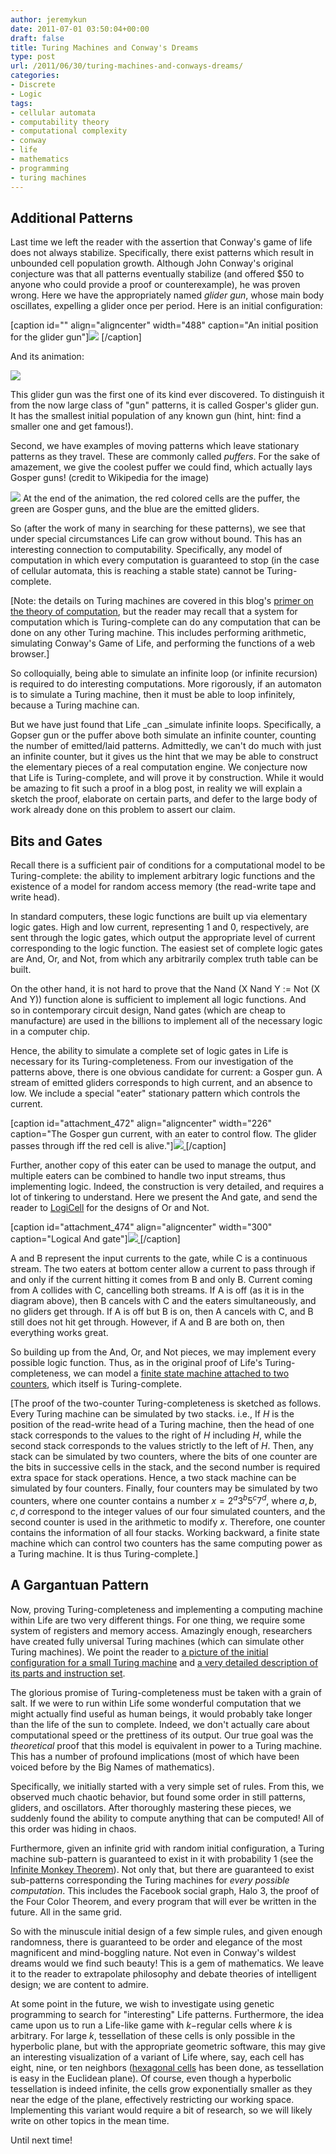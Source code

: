 ```yaml
---
author: jeremykun
date: 2011-07-01 03:50:04+00:00
draft: false
title: Turing Machines and Conway's Dreams
type: post
url: /2011/06/30/turing-machines-and-conways-dreams/
categories:
- Discrete
- Logic
tags:
- cellular automata
- computability theory
- computational complexity
- conway
- life
- mathematics
- programming
- turing machines
---
```


## Additional Patterns


Last time we left the reader with the assertion that Conway's game of life does not always stabilize. Specifically, there exist patterns which result in unbounded cell population growth. Although John Conway's original conjecture was that all patterns eventually stabilize (and offered $50 to anyone who could provide a proof or counterexample), he was proven wrong. Here we have the appropriately named _glider gun_, whose main body oscillates, expelling a glider once per period. Here is an initial configuration:

[caption id="" align="aligncenter" width="488" caption="An initial position for the glider gun"]![](http://upload.wikimedia.org/wikipedia/commons/e/e0/Game_of_life_glider_gun.svg)
[/caption]

And its animation:


![](http://upload.wikimedia.org/wikipedia/commons/e/e5/Gospers_glider_gun.gif)





This glider gun was the first one of its kind ever discovered. To distinguish it from the now large class of "gun" patterns, it is called Gosper's glider gun. It has the smallest initial population of any known gun (hint, hint: find a smaller one and get famous!).




Second, we have examples of moving patterns which leave stationary patterns as they travel. These are commonly called _puffers_. For the sake of amazement, we give the coolest puffer we could find, which actually lays Gosper guns! (credit to Wikipedia for the image)




![](http://upload.wikimedia.org/wikipedia/commons/e/e6/Conways_game_of_life_breeder_animation.gif)
At the end of the animation, the red colored cells are the puffer, the green are Gosper guns, and the blue are the emitted gliders.


So (after the work of many in searching for these patterns), we see that under special circumstances Life can grow without bound. This has an interesting connection to computability. Specifically, any model of computation in which every computation is guaranteed to stop (in the case of cellular automata, this is reaching a stable state) cannot be Turing-complete.

[Note: the details on Turing machines are covered in this blog's [primer on the theory of computation](http://jeremykun.wordpress.com/2011/07/04/turing-machines-a-primer/), but the reader may recall that a system for computation which is Turing-complete can do any computation that can be done on any other Turing machine. This includes performing arithmetic, simulating Conway's Game of Life, and performing the functions of a web browser.]

So colloquially, being able to simulate an infinite loop (or infinite recursion) is required to do interesting computations. More rigorously, if an automaton is to simulate a Turing machine, then it must be able to loop infinitely, because a Turing machine can.

But we have just found that Life _can _simulate infinite loops. Specifically, a Gopser gun or the puffer above both simulate an infinite counter, counting the number of emitted/laid patterns. Admittedly, we can't do much with just an infinite counter, but it gives us the hint that we may be able to construct the elementary pieces of a real computation engine. We conjecture now that Life is Turing-complete, and will prove it by construction. While it would be amazing to fit such a proof in a blog post, in reality we will explain a sketch the proof, elaborate on certain parts, and defer to the large body of work already done on this problem to assert our claim.


## Bits and Gates


Recall there is a sufficient pair of conditions for a computational model to be Turing-complete: the ability to implement arbitrary logic functions and the existence of a model for random access memory (the read-write tape and write head).

In standard computers, these logic functions are built up via elementary logic gates. High and low current, representing 1 and 0, respectively, are sent through the logic gates, which output the appropriate level of current corresponding to the logic function. The easiest set of complete logic gates are And, Or, and Not, from which any arbitrarily complex truth table can be built.

On the other hand, it is not hard to prove that the Nand (X Nand Y := Not (X And Y)) function alone is sufficient to implement all logic functions. And so in contemporary circuit design, Nand gates (which are cheap to manufacture) are used in the billions to implement all of the necessary logic in a computer chip.

Hence, the ability to simulate a complete set of logic gates in Life is necessary for its Turing-completeness. From our investigation of the patterns above, there is one obvious candidate for current: a Gosper gun. A stream of emitted gliders corresponds to high current, and an absence to low. We include a special "eater" stationary pattern which controls the current.

[caption id="attachment_472" align="aligncenter" width="226" caption="The Gosper gun current, with an eater to control flow. The glider passes through iff the red cell is alive."][![](http://jeremykun.files.wordpress.com/2011/06/current.png)
](http://jeremykun.files.wordpress.com/2011/06/current.png)[/caption]

Further, another copy of this eater can be used to manage the output, and multiple eaters can be combined to handle two input streams, thus implementing logic. Indeed, the construction is very detailed, and requires a lot of tinkering to understand. Here we present the And gate, and send the reader to [LogiCell](http://www.rennard.org/alife/english/logicellgb.html#BConstOp) for the designs of Or and Not.

[caption id="attachment_474" align="aligncenter" width="300" caption="Logical And gate"][![](http://jeremykun.files.wordpress.com/2011/06/and1.png)
](http://jeremykun.files.wordpress.com/2011/06/and1.png)[/caption]


A and B represent the input currents to the gate, while C is a continuous stream. The two eaters at bottom center allow a current to pass through if and only if the current hitting it comes from B and only B. Current coming from A collides with C, cancelling both streams. If A is off (as it is in the diagram above), then B cancels with C and the eaters simultaneously, and no gliders get through. If A is off but B is on, then A cancels with C, and B still does not hit get through. However, if A and B are both on, then everything works great.




So building up from the And, Or, and Not pieces, we may implement every possible logic function. Thus, as in the original proof of Life's Turing-completeness, we can model a [finite state machine attached to two counters](http://en.wikipedia.org/wiki/Counter_machine#Two-counter_machines_are_Turing_equivalent_.28with_a_caveat.29), which itself is Turing-complete.




[The proof of the two-counter Turing-completeness is sketched as follows. Every Turing machine can be simulated by two stacks. i.e., If $H$ is the position of the read-write head of a Turing machine, then the head of one stack corresponds to the values to the right of $H$ including $H$, while the second stack corresponds to the values strictly to the left of $H$. Then, any stack can be simulated by two counters, where the bits of one counter are the bits in successive cells in the stack, and the second number is required extra space for stack operations. Hence, a two stack machine can be simulated by four counters. Finally, four counters may be simulated by two counters, where one counter contains a number $x=2^a3^b5^c7^d$, where $a,b,c,d$ correspond to the integer values of our four simulated counters, and the second counter is used in the arithmetic to modify $x$. Therefore, one counter contains the information of all four stacks. Working backward, a finite state machine which can control two counters has the same computing power as a Turing machine. It is thus Turing-complete.]





## A Gargantuan Pattern




Now, proving Turing-completeness and implementing a computing machine within Life are two very different things. For one thing, we require some system of registers and memory access. Amazingly enough, researchers have created fully universal Turing machines (which can simulate other Turing machines). We point the reader to [a picture of the initial configuration for a small Turing machine](http://rendell-attic.org/gol/turing_js_r.gif) and [a very detailed description of its parts and instruction set](http://rendell-attic.org/gol/tmdetails.htm).




The glorious promise of Turing-completeness must be taken with a grain of salt. If we were to run within Life some wonderful computation that we might actually find useful as human beings, it would probably take longer than the life of the sun to complete. Indeed, we don't actually care about computational speed or the prettiness of its output. Our true goal was the _theoretical_ proof that this model is equivalent in power to a Turing machine. This has a number of profound implications (most of which have been voiced before by the Big Names of mathematics).




Specifically, we initially started with a very simple set of rules. From this, we observed much chaotic behavior, but found some order in still patterns, gliders, and oscillators. After thoroughly mastering these pieces, we suddenly found the ability to compute anything that can be computed! All of this order was hiding in chaos.




Furthermore, given an infinite grid with random initial configuration, a Turing machine sub-pattern is guaranteed to exist in it with probability 1 (see the [Infinite Monkey Theorem](http://en.wikipedia.org/wiki/Infinite_monkey_theorem)). Not only that, but there are guaranteed to exist sub-patterns corresponding the Turing machines for _every possible computation_. This includes the Facebook social graph, Halo 3, the proof of the Four Color Theorem, and every program that will ever be written in the future. All in the same grid.




So with the minuscule initial design of a few simple rules, and given enough randomness, there is guaranteed to be order and elegance of the most magnificent and mind-boggling nature. Not even in Conway's wildest dreams would we find such beauty! This is a gem of mathematics. We leave it to the reader to extrapolate philosophy and debate theories of intelligent design; we are content to admire.




At some point in the future, we wish to investigate using genetic programming to search for "interesting" Life patterns. Furthermore, the idea came upon us to run a Life-like game with $k-$regular cells where $k$ is arbitrary. For large $k$, tessellation of these cells is only possible in the hyperbolic plane, but with the appropriate geometric software, this may give an interesting visualization of a variant of Life where, say, each cell has eight, nine, or ten neighbors ([hexagonal cells](http://en.wikipedia.org/wiki/Conway's_Game_of_Life#Variations_on_Life) has been done, as tessellation is easy in the Euclidean plane). Of course, even though a hyperbolic tessellation is indeed infinite, the cells grow exponentially smaller as they near the edge of the plane, effectively restricting our working space. Implementing this variant would require a bit of research, so we will likely write on other topics in the mean time.




Until next time!

